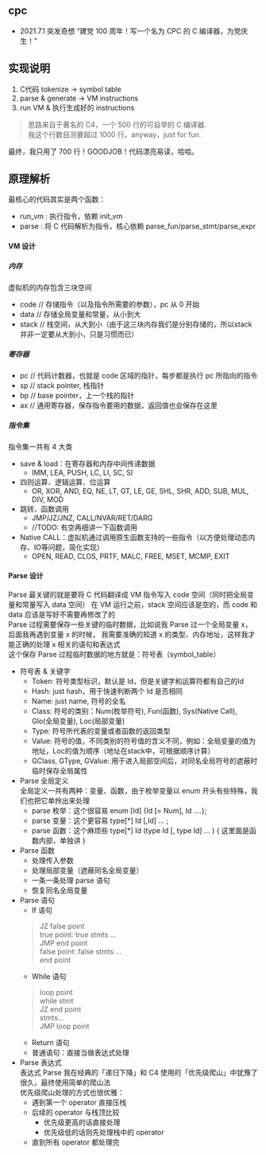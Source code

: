 ## cpc
- 2021.7.1 突发奇想 “建党 100 周年！写一个名为 CPC 的 C 编译器，为党庆生！”

## 实现说明
1. C代码 tokenize -> symbol table
2. parse & generate -> VM instructions
3. run VM & 执行生成好的 instructions

> 思路来自于著名的 C4，一个 500 行的可自举的 C 编译器.   
> 我这个行数目测要超过 1000 行，anyway，just for fun.

最终，我只用了 700 行！GOODJOB！代码漂亮易读，哈哈。

## 原理解析
最核心的代码其实是两个函数：
- run_vm : 执行指令，依赖 init_vm
- parse  : 将 C 代码解析为指令，核心依赖 parse_fun/parse_stmt/parse_expr

#### VM 设计
##### 内存
虚拟机的内存包含三块空间
 - code // 存储指令（以及指令所需要的参数），pc 从 0 开始
 - data // 存储全局变量和常量，从小到大
 - stack // 栈空间，从大到小（由于这三块内存我们是分别存储的，所以stack并非一定要从大到小，只是习惯而已）

##### 寄存器
 - pc // 代码计数器，也就是 code 区域的指针，每步都是执行 pc 所指向的指令
 - sp // stack pointer, 栈指针
 - bp // base pointer，上一个栈的指针
 - ax // 通用寄存器，保存指令要用的数据，返回值也会保存在这里

##### 指令集
指令集一共有 4 大类
 - save & load：在寄存器和内存中间传递数据
   - IMM, LEA, PUSH, LC, LI, SC, SI
 - 四则运算、逻辑运算、位运算
   - OR, XOR, AND, EQ, NE, LT, GT, LE, GE, SHL, SHR, ADD, SUB, MUL, DIV, MOD
 - 跳转、函数调用
   - JMP/JZ/JNZ, CALL/NVAR/RET/DARG
   - //TODO: 有空再细讲一下函数调用
 - Native CALL：虚拟机通过调用原生函数支持的一些指令（以方便处理动态内存、IO等问题，简化实现）
   - OPEN, READ, CLOS, PRTF, MALC, FREE, MSET, MCMP, EXIT

#### Parse 设计
Parse 最关键的就是要将 C 代码翻译成 VM 指令写入 code 空间（同时把全局变量和常量写入 data 空间） 
在 VM 运行之前，stack 空间应该是空的，而 code 和 data 应该是写好不需要再修改了的  
Parse 过程需要保存一些关键的临时数据，比如说我 Parse 过一个全局变量 x，后面我再遇到变量 x 的时候，
我需要准确的知道 x 的类型、内存地址，这样我才能正确的处理 x 相关的语句和表达式  
这个保存 Parse 过程临时数据的地方就是：符号表（symbol_table）
- 符号表 & 关键字
  - Token: 符号类型标识，默认是 Id，但是关键字和运算符都有自己的Id
  - Hash: just hash，用于快速判断两个 Id 是否相同
  - Name: just name, 符号的全名
  - Class: 符号的类别：Num(枚举符号), Fun(函数), Sys(Native Call), Glo(全局变量), Loc(局部变量)
  - Type: 符号所代表的变量或者函数的返回类型
  - Value: 符号的值，不同类别的符号值的含义不同，例如：全局变量的值为地址，Loc的值为顺序（地址在stack中，可根据顺序计算）
  - GClass, GType, GValue: 用于进入局部空间后，对同名全局符号的遮蔽时临时保存全局属性
- Parse 全局定义  
全局定义一共有两种：变量、函数，由于枚举变量以 enum 开头有些特殊，我们也把它单拎出来处理
  - parse 枚举：这个很容易 enum [Id] {Id [= Num], Id ....};
  - parse 变量：这个更容易 type[\*] Id [,Id] ... ;
  - parse 函数：这个麻烦些 type[\*] Id (type Id [, type Id] ... ) { 这里面是函数内部，单独讲 } 
- Parse 函数
  - 处理传入参数
  - 处理局部变量（遮蔽同名全局变量）
  - 一条一条处理 parse 语句
  - 恢复同名全局变量
- Parse 语句
  - If 语句
  > JZ false point  
  > true point: true stmts ...  
  > JMP end point  
  > false point: false stmts ...  
  > end point  
  - While 语句
  > loop point  
  > while stmt  
  > JZ end point  
  > stmts...  
  > JMP loop point  
  - Return 语句
  - 普通语句：直接当做表达式处理
- Parse 表达式  
表达式 Parse 我在经典的「递归下降」和 C4 使用的「优先级爬山」中犹豫了很久，最终使用简单的爬山法  
优先级爬山处理的方式也很优雅：
  - 遇到第一个 operator 直接压栈
  - 后续的 operator 与栈顶比较
    - 优先级更高的话直接处理
    - 优先级低的话则先处理栈中的 operator
  - 直到所有 operator 都处理完
